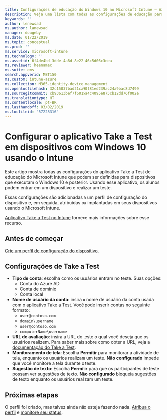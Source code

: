 ```yaml
---
title: Configurações de educação do Windows 10 no Microsoft Intune – Azure | Microsoft Docs
description: Veja uma lista com todas as configurações de educação para dispositivos Windows 10. Use essas configurações em um perfil de configuração do dispositivo com um aplicativo Take a Test, escolha como os usuários ou os alunos entram, monitore a tela durante o teste e muito mais no Intune.
keywords: ''
author: lenewsad
ms.author: lanewsad
manager: dougeby
ms.date: 01/22/2019
ms.topic: conceptual
ms.prod: ''
ms.service: microsoft-intune
ms.technology: ''
ms.assetid: 6f4de4bd-3dde-4a8d-8e22-46c5d06c3eea
ms.reviewer: heenamac
ms.suite: ems
search.appverid: MET150
ms.custom: intune-azure
ms.collection: M365-identity-device-management
ms.openlocfilehash: 32c15037bad21ca90f81ed239ac24a9bac8d7499
ms.sourcegitcommit: cb93613bef7f6015a4c4095e875cb12dd76f002e
ms.translationtype: HT
ms.contentlocale: pt-BR
ms.lasthandoff: 03/02/2019
ms.locfileid: "57228316"
---
```

# <a name="configure-the-take-a-test-app-on-windows-10-devices-using-intune"></a>Configurar o aplicativo Take a Test em dispositivos com Windows 10 usando o Intune

Este artigo mostra todas as configurações do aplicativo Take a Test de educação do Microsoft Intune que podem ser definidas para dispositivos que executam o Windows 10 e posterior. Usando esse aplicativo, os alunos podem entrar em um dispositivo e realizar um teste.

Essas configurações são adicionadas a um perfil de configuração do dispositivo e, em seguida, atribuídas ou implantadas em seus dispositivos usando o Microsoft Intune.

[Aplicativo Take a Test no Intune](education-settings-configure.md) fornece mais informações sobre esse recurso.

## <a name="before-you-begin"></a>Antes de começar

[Crie um perfil de configuração do dispositivo](education-settings-configure.md#create-a-device-profile).

## <a name="take-a-test-settings"></a>Configurações de Take a Test

- **Tipo de conta**: escolha como os usuários entram no teste. Suas opções:
  - Conta do Azure AD
  - Conta de domínio
  - Conta local
- **Nome de usuário da conta**: insira o nome de usuário da conta usada com o aplicativo Take a Test. Você pode inserir contas no seguinte formato:
  - `user@contoso.com`
  - `domain\username`
  - `user@contoso.com`
  - `computerName\username`
- **URL de avaliação**: insira a URL do teste o qual você deseja que os usuários realizem. Para saber mais sobre como obter a URL, veja a [documentação do Take a Test](https://docs.microsoft.com/education/windows/take-tests-in-windows-10).
- **Monitoramento de tela**: Escolha **Permitir** para monitorar a atividade de tela, enquanto os usuários realizam um teste. **Não configurado** impede que você monitore a tela durante o teste.
- **Sugestão de texto**: Escolha **Permitir** para que os participantes de teste possam ver sugestões de texto. **Não configurado** bloqueia sugestões de texto enquanto os usuários realizam um teste.

## <a name="next-steps"></a>Próximas etapas

O perfil foi criado, mas talvez ainda não esteja fazendo nada. [Atribua o perfil](device-profile-assign.md) e [monitore seu status](device-profile-monitor.md).

